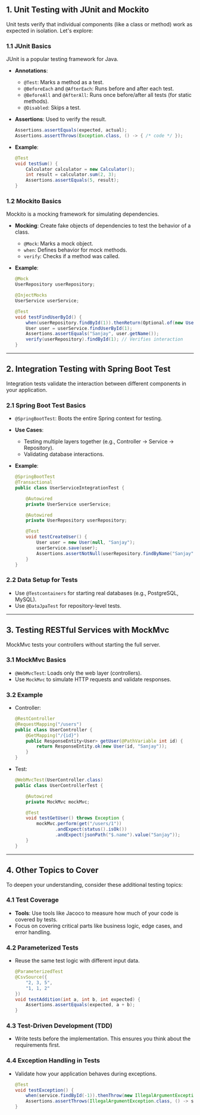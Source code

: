 
## 1. **Unit Testing with JUnit and Mockito**

Unit tests verify that individual components (like a class or method) work as expected in isolation. Let's explore:

### 1.1 **JUnit Basics**

JUnit is a popular testing framework for Java.

- **Annotations**:
    
    - `@Test`: Marks a method as a test.
    - `@BeforeEach` and `@AfterEach`: Runs before and after each test.
    - `@BeforeAll` and `@AfterAll`: Runs once before/after all tests (for static methods).
    - `@Disabled`: Skips a test.
- **Assertions**: Used to verify the result.
    
    ```java
    Assertions.assertEquals(expected, actual);
    Assertions.assertThrows(Exception.class, () -> { /* code */ });
    ```
    
- **Example**:
    
    ```java
    @Test
    void testSum() {
        Calculator calculator = new Calculator();
        int result = calculator.sum(2, 3);
        Assertions.assertEquals(5, result);
    }
    ```
    

### 1.2 **Mockito Basics**

Mockito is a mocking framework for simulating dependencies.

- **Mocking**: Create fake objects of dependencies to test the behavior of a class.
    
    - `@Mock`: Marks a mock object.
    - `when`: Defines behavior for mock methods.
    - `verify`: Checks if a method was called.
- **Example**:
    
    ```java
    @Mock
    UserRepository userRepository;
    
    @InjectMocks
    UserService userService;
    
    @Test
    void testFindUserById() {
        when(userRepository.findById(1)).thenReturn(Optional.of(new User(1, "Sanjay")));
        User user = userService.findUserById(1);
        Assertions.assertEquals("Sanjay", user.getName());
        verify(userRepository).findById(1); // Verifies interaction
    }
    ```
    

---

## 2. **Integration Testing with Spring Boot Test**

Integration tests validate the interaction between different components in your application.

### 2.1 **Spring Boot Test Basics**

- `@SpringBootTest`: Boots the entire Spring context for testing.
    
- **Use Cases**:
    
    - Testing multiple layers together (e.g., Controller → Service → Repository).
    - Validating database interactions.
- **Example**:
    
    ```java
    @SpringBootTest
    @Transactional
    public class UserServiceIntegrationTest {
    
        @Autowired
        private UserService userService;
    
        @Autowired
        private UserRepository userRepository;
    
        @Test
        void testCreateUser() {
            User user = new User(null, "Sanjay");
            userService.save(user);
            Assertions.assertNotNull(userRepository.findByName("Sanjay"));
        }
    }
    ```
    

### 2.2 **Data Setup for Tests**

- Use `@Testcontainers` for starting real databases (e.g., PostgreSQL, MySQL).
- Use `@DataJpaTest` for repository-level tests.

---

## 3. **Testing RESTful Services with MockMvc**

MockMvc tests your controllers without starting the full server.

### 3.1 **MockMvc Basics**

- `@WebMvcTest`: Loads only the web layer (controllers).
- Use `MockMvc` to simulate HTTP requests and validate responses.

### 3.2 **Example**

- Controller:
    
    ```java
    @RestController
    @RequestMapping("/users")
    public class UserController {
        @GetMapping("/{id}")
        public ResponseEntity<User> getUser(@PathVariable int id) {
            return ResponseEntity.ok(new User(id, "Sanjay"));
        }
    }
    ```
    
- Test:
    
    ```java
    @WebMvcTest(UserController.class)
    public class UserControllerTest {
    
        @Autowired
        private MockMvc mockMvc;
    
        @Test
        void testGetUser() throws Exception {
            mockMvc.perform(get("/users/1"))
                   .andExpect(status().isOk())
                   .andExpect(jsonPath("$.name").value("Sanjay"));
        }
    }
    ```
    

---

## 4. **Other Topics to Cover**

To deepen your understanding, consider these additional testing topics:

### 4.1 **Test Coverage**

- **Tools**: Use tools like Jacoco to measure how much of your code is covered by tests.
- Focus on covering critical parts like business logic, edge cases, and error handling.

### 4.2 **Parameterized Tests**

- Reuse the same test logic with different input data.
    
    ```java
    @ParameterizedTest
    @CsvSource({
        "2, 3, 5",
        "1, 1, 2"
    })
    void testAddition(int a, int b, int expected) {
        Assertions.assertEquals(expected, a + b);
    }
    ```
    

### 4.3 **Test-Driven Development (TDD)**

- Write tests before the implementation. This ensures you think about the requirements first.

### 4.4 **Exception Handling in Tests**

- Validate how your application behaves during exceptions.
    
    ```java
    @Test
    void testException() {
        when(service.findById(-1)).thenThrow(new IllegalArgumentException("Invalid ID"));
        Assertions.assertThrows(IllegalArgumentException.class, () -> service.findById(-1));
    }
    ```
    

